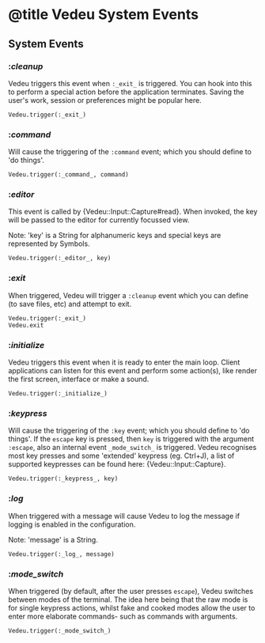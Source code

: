 # @title Vedeu System Events

## System Events

### :_cleanup_
Vedeu triggers this event when `:_exit_` is triggered. You can hook
into this to perform a special action before the application
terminates. Saving the user's work, session or preferences might be
popular here.

    Vedeu.trigger(:_exit_)

### :_command_
Will cause the triggering of the `:command` event; which you should
define to 'do things'.

    Vedeu.trigger(:_command_, command)

### :_editor_
This event is called by {Vedeu::Input::Capture#read}. When
invoked, the key will be passed to the editor for currently
focussed view.

Note: 'key' is a String for alphanumeric keys and special keys are
represented by Symbols.

    Vedeu.trigger(:_editor_, key)

### :_exit_
When triggered, Vedeu will trigger a `:cleanup` event which you can
define (to save files, etc) and attempt to exit.

    Vedeu.trigger(:_exit_)
    Vedeu.exit

### :_initialize_
Vedeu triggers this event when it is ready to enter the main loop.
Client applications can listen for this event and perform some
action(s), like render the first screen, interface or make a sound.

    Vedeu.trigger(:_initialize_)

### :_keypress_
Will cause the triggering of the `:key` event; which you should define
to 'do things'. If the `escape` key is pressed, then `key` is
triggered with the argument `:escape`, also an internal event
`_mode_switch_` is triggered. Vedeu recognises most key presses and
some 'extended' keypress (eg. Ctrl+J), a list of supported keypresses
can be found here: {Vedeu::Input::Capture}.

    Vedeu.trigger(:_keypress_, key)

### :_log_
When triggered with a message will cause Vedeu to log the message if
logging is enabled in the configuration.

Note: 'message' is a String.

    Vedeu.trigger(:_log_, message)

### :_mode_switch_
When triggered (by default, after the user presses `escape`), Vedeu
switches between modes of the terminal. The idea here being
that the raw mode is for single keypress actions, whilst fake and
cooked modes allow the user to enter more elaborate commands- such as
commands with arguments.

    Vedeu.trigger(:_mode_switch_)
